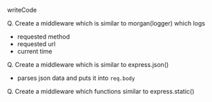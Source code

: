 writeCode

Q. Create a middleware which is similar to morgan(logger) which logs

- requested method 
- requested url
- current time

Q. Create a middleware which is similar to express.json()

- parses json data and puts it into `req.body`

Q. Create a middleware which functions similar to express.static()
